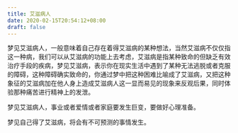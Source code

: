 ```yaml
---
title: 艾滋病人
date: 2020-02-15T20:54:12+08:00
draft: false
---
```


梦见艾滋病人，一般意味着自己存在着得艾滋病的某种想法，当然艾滋病不仅仅指这一种病，我们可以从艾滋病的功能上去考虑，艾滋病是指某种致命的但缺乏有效治疗手段的疾病，梦见艾滋病，表示你在现实生活中遇到了某种无法逃脱或者克服的障碍，这种障碍确实致命的，你通过梦中把这种困难比喻成了艾滋病，又把这种象征的艾滋病加在他人身上造成艾滋病人这一显而易见的现象来反观后果，同时体验那种痛苦进行精神上的发泄。

梦见艾滋病人，事业或者爱情或者家庭要发生巨变，要做好心理准备。

梦见自己得了艾滋病，将会有不可预测的事情发生。

